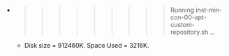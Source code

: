 * >>>>>>>>> Running inst-min-con-00-apt-custom-repository.sh ...
  * Disk size = 912460K. Space Used = 3216K.
